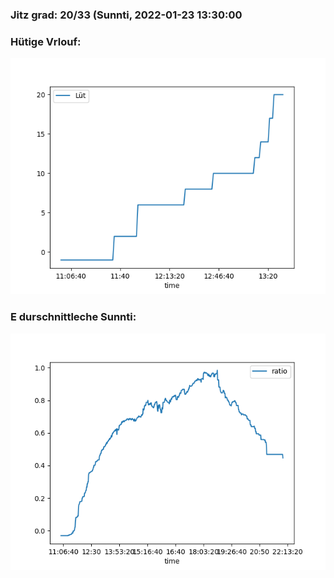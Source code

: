### Jitz grad: 20/33 (Sunnti, 2022-01-23 13:30:00

### Hütige Vrlouf:
![Graph](Today.png)

### E durschnittleche Sunnti:
![Graph](Sunnti.png)